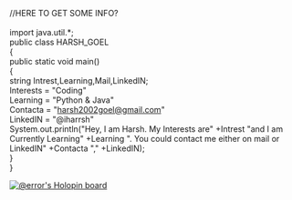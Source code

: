




//HERE TO GET SOME INFO?<br>
<br>
import java.util.*;<br>
public class HARSH_GOEL<br>
{<br>
    public static void main()<br>
    {<br>
    string Intrest,Learning,Mail,LinkedIN;<br>
    Interests = "Coding"<br>
    Learning = "Python & Java"<br>
    Contacta = "harsh2002goel@gmail.com"<br>
    LinkedIN = "@iharrsh"<br>
    System.out.println("Hey, I am Harsh. My Interests are" +Intrest "and I am Currently Learning" +Learning ". You could contact me either on mail or LinkedIN" +Contacta "," +LinkedIN);<br>
    }<br>
}<br>

[![@error's Holopin board](https://holopin.me/error)](https://holopin.io/@error)







